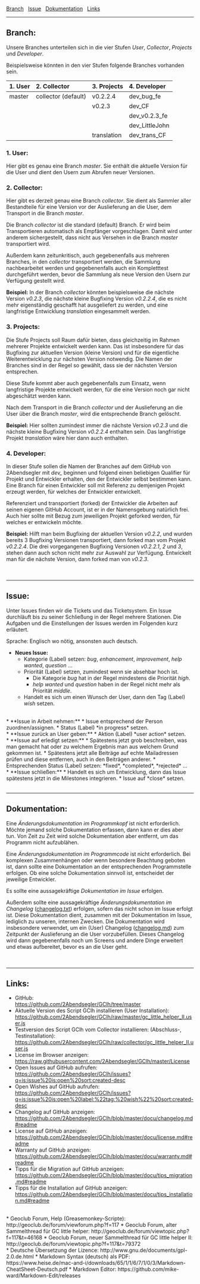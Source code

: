<a href="#user-content-branch" title="Branch">Branch</a> &nbsp; 
<a href="#user-content-issue" title="Issue">Issue</a> &nbsp; 
<a href="#user-content-dokumentation" title="Dokumentation Programmänderungen">Dokumentation</a> &nbsp; 
<a href="#user-content-links" title="Links">Links</a> &nbsp; 

---
## Branch:  

Unsere Branches unterteilen sich in die vier Stufen *User*, *Collector*, *Projects* und *Developer*.

Beispielsweise könnten in den vier Stufen folgende Branches vorhanden sein.  

| 1. User | 2. Collector        | 3. Projects | 4. Developer   |
| :------ | :------------------ | :---------- | :------------- |
| master  | collector (default) | v0.2.2.4    | dev_bug_fe     |
|         |                     | v0.2.3      | dev_CF         |
|         |                     |             | dev_v0.2.3_fe  |
|         |                     |             | dev_LittleJohn |
|         |                     | translation | dev_trans_CF   |

### 1. User:  
Hier gibt es genau eine Branch *master*. Sie enthält die aktuelle Version für die User und dient den Usern zum Abrufen neuer Versionen.

### 2. Collector:  
Hier gibt es derzeit genau eine Branch *collector*. Sie dient als Sammler aller Bestandteile für eine Version vor der Auslieferung an die User, dem Transport in die Branch *master*.  

Die Branch *collector* ist die standard (default) Branch. Er wird beim Transportieren automatisch als Empfänger vorgeschlagen. Damit wird unter anderem sichergestellt, dass nicht aus Versehen in die Branch *master* transportiert wird.  

Außerdem kann zeitunkritisch, auch gegebenenfalls aus mehreren Branches, in den *collector* transportiert werden, die Sammlung nachbearbeitet werden und gegebenenfalls auch ein Kompletttest durchgeführt werden, bevor die Sammlung als neue Version den Usern zur Verfügung gestellt wird.  

**Beispiel:** In der Branch *collector* könnten beispielsweise die nächste Version *v0.2.3*, die nächste kleine Bugfixing Version *v0.2.2.4*, die es nicht mehr eigenständig geschafft hat ausgeliefert zu werden, und eine langfristige Entwicklung *translation* eingesammelt werden.  

### 3. Projects:  
Die Stufe Projects soll Raum dafür bieten, dass gleichzeitig im Rahmen mehrerer Projekte entwickelt werden kann. Das ist insbesondere für das Bugfixing zur aktuellen Version (kleine Version) und für die eigentliche Weiterentwicklung zur nächsten Version notwendig. Die Namen der Branches sind in der Regel so gewählt, dass sie der nächsten Version entsprechen.

Diese Stufe kommt aber auch gegebenenfalls zum Einsatz, wenn langfristige Projekte entwickelt werden, für die eine Version noch gar nicht abgeschätzt werden kann.

Nach dem Transport in die Branch *collector* und der Auslieferung an die User über die Branch *master*, wird die entsprechende Branch gelöscht.

**Beispiel:** Hier sollten zumindest immer die nächste Version *v0.2.3* und die nächste kleine Bugfixing Version *v0.2.2.4* enthalten sein. Das langfristige Projekt *translation* wäre hier dann auch enthalten.  

### 4. Developer:  
In dieser Stufe sollen die Namen der Branches auf dem GitHub von 2Abendsegler mit *dev_* beginnen und folgend einen beliebigen Qualifier für Projekt und Entwickler erhalten, den der Entwickler selbst bestimmen kann. Eine Branch für einen Entwickler soll mit Referenz zu demjenigen Projekt erzeugt werden, für welches der Entwickler entwickelt.

Referenziert und transportiert (forked) der Entwickler die Arbeiten auf seinen eigenen GitHub Account, ist er in der Namensgebung natürlich frei. Auch hier sollte mit Bezug zum jeweiligen Projekt geforked werden, für welches er entwickeln möchte. 

**Beispiel:** Hilft man beim Bugfixing der aktuellen Version *v0.2.2*, und wurden bereits 3 Bugfixing Versionen transportiert, dann forked man vom Projekt *v0.2.2.4*. Die drei vorgegangenen Bugfixing Versionen *v0.2.2.1*, *2* und *3*, stehen dann auch schon nicht mehr zur Auswahl zur Verfügung. Entwickelt man für die nächste Version, dann forked man von *v0.2.3*.  
<br>
<br>

---
## Issue:  

Unter Issues finden wir die Tickets und das Ticketsystem. Ein Issue durchläuft bis zu seiner Schließung in der Regel mehrere Stationen. Die Aufgaben und die Einstellungen der Issues werden im Folgenden kurz erläutert.  

Sprache: Englisch wo nötig, ansonsten auch deutsch.  

* **Neues Issue:**
  * Kategorie (Label) setzen: *bug*, *enhancement*, *improvement*, *help wanted*, *question* ... 
  * Priorität (Label) setzen, zumindest wenn sie absehbar hoch ist. 
    * Die Kategorie *bug* hat in der Regel mindestens die Priorität *high*.
    * *help wanted* und *question* haben in der Regel nicht mehr als Priorität *middle*.
  * Handelt es sich um einen Wunsch der User, dann den Tag (Label) *wish* setzen.  
<br>
* **Issue in Arbeit nehmen:**
  * Issue entsprechend der Person zuordnen/assignen.
  * Status (Label) *in progress* setzen.  
<br>
* **Issue zurück an User geben:**
  * Aktion (Label) *user action* setzen.  
<br>
* **Issue auf erledigt setzen:**
  * Spätestens jetzt grob beschreiben, was man gemacht hat oder zu welchem Ergebnis man aus welchem Grund gekommen ist.
  * Spätestens jetzt alle Beiträge auf echte Mailadressen prüfen und diese entfernen, auch in den Beiträgen anderer. 
  * Entsprechenden Status (Label) setzen: *fixed*, *completed*, *rejected* ...  
<br>
* **Issue schließen:**
  * Handelt es sich um Entwicklung, dann das Issue spätestens jetzt in die Milestones integrieren.
  * Issue auf *close* setzen.  
<br>
<br>

---
## Dokumentation:  

Eine *Änderungsdokumentation im Programmkopf* ist nicht erforderlich. Möchte jemand solche Dokumentation erfassen, dann kann er dies aber tun. Von Zeit zu Zeit wird solche Dokumentation aber entfernt, um das Programm nicht aufzublähen.  

Eine *Änderungsdokumentation im Programmcode* ist nicht erforderlich. Bei komplexen Zusammenhängen oder wenn besondere Beachtung geboten ist, dann sollte eine Dokumentation an der entsprechenden Programmstelle erfolgen. Ob eine solche Dokumentation sinnvoll ist, entscheidet der jeweilige Entwickler.  

Es sollte eine aussagekräftige *Dokumentation im Issue* erfolgen.  

Außerdem sollte eine aussagekräftige *Änderungsdokumentation im Changelog* ([changelog.txt](https://github.com/2Abendsegler/GClh/blob/master/changelog.txt)) erfolgen, sofern das nicht schon im Issue erfolgt ist. Diese Dokumentation dient, zusammen mit der Dokumentation im Issue, lediglich zu unseren, internen Zwecken. Die Dokumentation wird insbesondere verwendet, um ein (User) Changelog ([changelog.md](https://github.com/2Abendsegler/GClh/blob/master/docu/changelog.md#readme)) zum Zeitpunkt der Auslieferung an die User vorzubefüllen. Dieses Changelog wird dann gegebenenfalls noch um Screens und andere Dinge erweitert und etwas aufbereitet, bevor es an die User geht.  
<br>
<br>

---
## Links:  

* GitHub:  
https://github.com/2Abendsegler/GClh/tree/master
* Aktuelle Version des Script GClh installieren (User Installation):  
https://github.com/2Abendsegler/GClh/raw/master/gc_little_helper_II.user.js
* Testversion des Script GClh vom Collector installieren: (Abschluss-, Testinstallation):  
https://github.com/2Abendsegler/GClh/raw/collector/gc_little_helper_II.user.js
* License im Browser anzeigen:  
https://raw.githubusercontent.com/2Abendsegler/GClh/master/License
* Open Issues auf GitHub aufrufen:  
https://github.com/2Abendsegler/GClh/issues?q=is:issue%20is:open%20sort:created-desc
* Open Wishes auf GitHub aufrufen:  
https://github.com/2Abendsegler/GClh/issues?q=is:issue%20is:open%20label:%22tag:%20wish%22%20sort:created-desc
* Changelog auf GitHub anzeigen:  
https://github.com/2Abendsegler/GClh/blob/master/docu/changelog.md#readme
* License auf GitHub anzeigen:  
https://github.com/2Abendsegler/GClh/blob/master/docu/license.md#readme
* Warranty auf GitHub anzeigen:  
https://github.com/2Abendsegler/GClh/blob/master/docu/warranty.md#readme
* Tipps für die Migration auf GitHub anzeigen:  
https://github.com/2Abendsegler/GClh/blob/master/docu/tips_migration.md#readme  
* Tipps für die Installation auf GitHub anzeigen:  
https://github.com/2Abendsegler/GClh/blob/master/docu/tips_installation.md#readme  
<br>
* Geoclub Forum, Help (Greasemonkey-Scripte):  
http://geoclub.de/forum/viewforum.php?f=117  
* Geoclub Forum, alter Sammelthread für GC little helper:  
http://geoclub.de/forum/viewtopic.php?f=117&t=46168  
* Geoclub Forum, neuer Sammelthread für GC little helper II:  
http://geoclub.de/forum/viewtopic.php?f=117&t=79372  
<br>
* Deutsche Übersetzung der Lizence:  
http://www.gnu.de/documents/gpl-2.0.de.html
* Markdown Syntax (deutsch) als PDF:  
https://www.heise.de/mac-and-i/downloads/65/1/1/6/7/1/0/3/Markdown-CheatSheet-Deutsch.pdf
* Markdown Editor:  
https://github.com/mike-ward/Markdown-Edit/releases  
